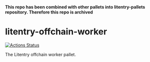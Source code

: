 **This repo has been combined with other pallets into litentry-pallets repository. Therefore this repo is archived**

# litentry-offchain-worker
[![Actions Status](https://github.com/litentry/litentry-offchain-worker/workflows/Rust/badge.svg)](https://github.com/litentry/litentry-offchain-worker/actions)

The Litentry offchain worker pallet.
